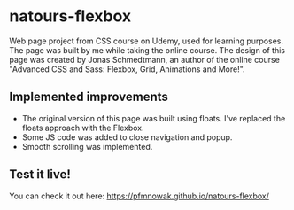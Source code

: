 # natours-flexbox

Web page project from CSS course on Udemy, used for learning purposes.
The page was built by me while taking the online course.
The design of this page was created by Jonas Schmedtmann, an author of the online course "Advanced CSS and Sass: Flexbox, Grid, Animations and More!".

## Implemented improvements

- The original version of this page was built using floats. I've replaced the floats approach with the Flexbox.
- Some JS code was added to close navigation and popup.
- Smooth scrolling was implemented.

## Test it live!

You can check it out here:
https://pfmnowak.github.io/natours-flexbox/
